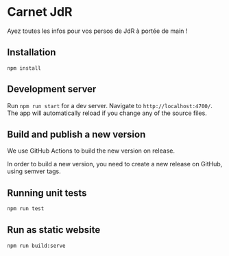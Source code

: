# Carnet JdR

Ayez toutes les infos pour vos persos de JdR à portée de main !

## Installation

```shell
npm install
```

## Development server

Run `npm run start` for a dev server. Navigate to `http://localhost:4700/`. The app will automatically reload if you change any of the source files.

## Build and publish a new version

We use GitHub Actions to build the new version on release.

In order to build a new version, you need to create a new release on GitHub, using semver tags.

## Running unit tests

```bash
npm run test
```

## Run as static website

```bash
npm run build:serve
```
